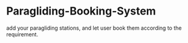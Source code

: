 # Paragliding-Booking-System
add your paragliding stations, and let user book them according to the requirement. 
